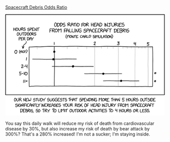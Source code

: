 [Spacecraft Debris Odds Ratio](https://xkcd.com/2599)

![Spacecraft Debris Odds Ratio](./random_comic.png)

You say this daily walk will reduce my risk of death from cardiovascular disease by 30%, but also increase my risk of death by bear attack by 300%? That's a 280% increased! I'm not a sucker; I'm staying inside.

